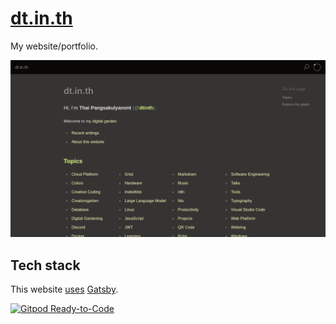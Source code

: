 # [dt.in.th](https://dt.in.th/)

My website/portfolio.

![Screenshot](https://github.com/dtinth/timelapse/raw/master/projects/dt.in.th_initial.png)

## Tech stack

This website [uses](https://github.com/dtinth/dt.in.th/pull/3) [Gatsby](https://www.gatsbyjs.org).

[![Gitpod Ready-to-Code](https://img.shields.io/badge/Gitpod-Ready--to--Code-blue?logo=gitpod)](https://gitpod.io/#https://github.com/dtinth/dt.in.th) 
